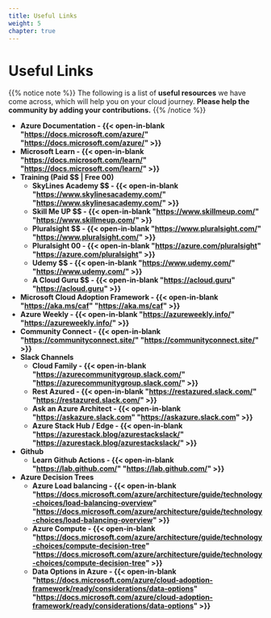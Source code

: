 ```yaml
---
title: Useful Links
weight: 5
chapter: true
---
```


# **Useful Links**

{{% notice note %}}
The following is a list of **useful resources** we have come across, which will help you on your cloud journey. 
**Please help the community by adding your contributions.**
{{% /notice %}}

+ **Azure Documentation - {{< open-in-blank "https://docs.microsoft.com/azure/" "https://docs.microsoft.com/azure/" >}}**
+ **Microsoft Learn -	{{< open-in-blank "https://docs.microsoft.com/learn/" "https://docs.microsoft.com/learn/" >}}**
+ **Training (Paid $$ | Free 00)**
	- **SkyLines Academy $$ - {{< open-in-blank "https://www.skylinesacademy.com/" "https://www.skylinesacademy.com/" >}}**
	- **Skill Me UP $$ - {{< open-in-blank "https://www.skillmeup.com/" "https://www.skillmeup.com/" >}}**
	- **Pluralsight $$ - {{< open-in-blank "https://www.pluralsight.com/" "https://www.pluralsight.com/" >}}**
	- **Pluralsight 00 - {{< open-in-blank "https://azure.com/pluralsight" "https://azure.com/pluralsight" >}}**
	- **Udemy $$ - {{< open-in-blank "https://www.udemy.com/" "https://www.udemy.com/" >}}**
	- **A Cloud Guru $$ - {{< open-in-blank "https://acloud.guru" "https://acloud.guru" >}}**
+ **Microsoft Cloud Adoption Framework - {{< open-in-blank "https://aka.ms/caf" "https://aka.ms/caf" >}}**
+ **Azure Weekly - {{< open-in-blank "https://azureweekly.info/" "https://azureweekly.info/" >}}**
+ **Community Connect - {{< open-in-blank "https://communityconnect.site/" "https://communityconnect.site/" >}}**
+ **Slack Channels**
  - **Cloud Family - {{< open-in-blank "https://azurecommunitygroup.slack.com/" "https://azurecommunitygroup.slack.com/" >}}**
  - **Rest Azured - {{< open-in-blank "https://restazured.slack.com/" "https://restazured.slack.com/" >}}**
  - **Ask an Azure Architect - {{< open-in-blank "https://askazure.slack.com" "https://askazure.slack.com" >}}**
  - **Azure Stack Hub / Edge - {{< open-in-blank "https://azurestack.blog/azurestackslack/" "https://azurestack.blog/azurestackslack/" >}}**
+ **Github**
  - **Learn Github Actions - {{< open-in-blank "https://lab.github.com/" "https://lab.github.com/" >}}**
+ **Azure Decision Trees**
  - **Azure Load balancing - {{< open-in-blank "https://docs.microsoft.com/azure/architecture/guide/technology-choices/load-balancing-overview" "https://docs.microsoft.com/azure/architecture/guide/technology-choices/load-balancing-overview" >}}**
  - **Azure Compute - {{< open-in-blank "https://docs.microsoft.com/azure/architecture/guide/technology-choices/compute-decision-tree" "https://docs.microsoft.com/azure/architecture/guide/technology-choices/compute-decision-tree" >}}**
  - **Data Options in Azure - {{< open-in-blank "https://docs.microsoft.com/azure/cloud-adoption-framework/ready/considerations/data-options" "https://docs.microsoft.com/azure/cloud-adoption-framework/ready/considerations/data-options" >}}**
